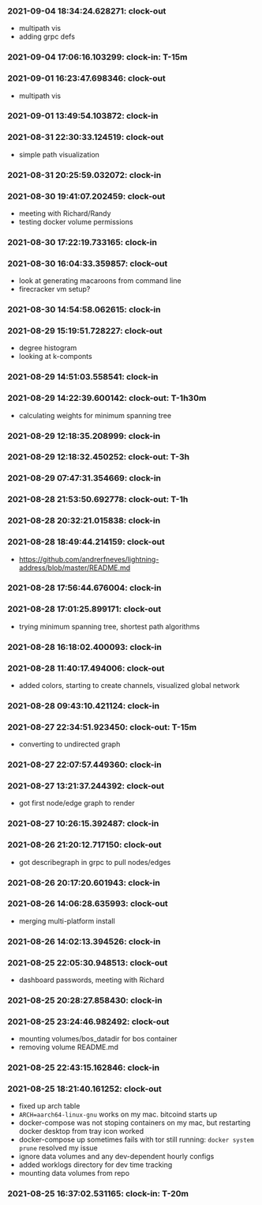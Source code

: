 ### 2021-09-04 18:34:24.628271: clock-out

* multipath vis
* adding grpc defs

### 2021-09-04 17:06:16.103299: clock-in: T-15m 

### 2021-09-01 16:23:47.698346: clock-out

* multipath vis

### 2021-09-01 13:49:54.103872: clock-in

### 2021-08-31 22:30:33.124519: clock-out

* simple path visualization

### 2021-08-31 20:25:59.032072: clock-in

### 2021-08-30 19:41:07.202459: clock-out

* meeting with Richard/Randy
* testing docker volume permissions

### 2021-08-30 17:22:19.733165: clock-in

### 2021-08-30 16:04:33.359857: clock-out

* look at generating macaroons from command line
* firecracker vm setup?

### 2021-08-30 14:54:58.062615: clock-in

### 2021-08-29 15:19:51.728227: clock-out

* degree histogram
* looking at k-componts

### 2021-08-29 14:51:03.558541: clock-in

### 2021-08-29 14:22:39.600142: clock-out: T-1h30m 

* calculating weights for minimum spanning tree

### 2021-08-29 12:18:35.208999: clock-in

### 2021-08-29 12:18:32.450252: clock-out: T-3h 


### 2021-08-29 07:47:31.354669: clock-in

### 2021-08-28 21:53:50.692778: clock-out: T-1h 


### 2021-08-28 20:32:21.015838: clock-in

### 2021-08-28 18:49:44.214159: clock-out

* https://github.com/andrerfneves/lightning-address/blob/master/README.md

### 2021-08-28 17:56:44.676004: clock-in

### 2021-08-28 17:01:25.899171: clock-out

* trying minimum spanning tree, shortest path algorithms

### 2021-08-28 16:18:02.400093: clock-in

### 2021-08-28 11:40:17.494006: clock-out

* added colors, starting to create channels, visualized global network

### 2021-08-28 09:43:10.421124: clock-in

### 2021-08-27 22:34:51.923450: clock-out: T-15m 

* converting to undirected graph

### 2021-08-27 22:07:57.449360: clock-in

### 2021-08-27 13:21:37.244392: clock-out

* got first node/edge graph to render

### 2021-08-27 10:26:15.392487: clock-in

### 2021-08-26 21:20:12.717150: clock-out

* got describegraph in grpc to pull nodes/edges

### 2021-08-26 20:17:20.601943: clock-in

### 2021-08-26 14:06:28.635993: clock-out

* merging multi-platform install


### 2021-08-26 14:02:13.394526: clock-in

### 2021-08-25 22:05:30.948513: clock-out

* dashboard passwords, meeting with Richard

### 2021-08-25 20:28:27.858430: clock-in

### 2021-08-25 23:24:46.982492: clock-out

* mounting volumes/bos_datadir for bos container
* removing volume README.md

### 2021-08-25 22:43:15.162846: clock-in


### 2021-08-25 18:21:40.161252: clock-out

* fixed up arch table
* `ARCH=aarch64-linux-gnu` works on my mac. bitcoind starts up
* docker-compose was not stoping containers on my mac, but restarting docker desktop from tray icon worked
* docker-compose up sometimes fails with tor still running: `docker system prune` resolved my issue
* ignore data volumes and any dev-dependent hourly configs
* added worklogs directory for dev time tracking
* mounting data volumes from repo

### 2021-08-25 16:37:02.531165: clock-in: T-20m 

